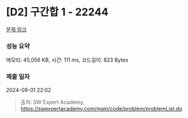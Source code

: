 # [D2] 구간합 1 - 22244 

[문제 링크](https://swexpertacademy.com/main/code/problem/problemDetail.do?contestProbId=AZGiRjvKADYDFAQP) 

### 성능 요약

메모리: 45,056 KB, 시간: 111 ms, 코드길이: 823 Bytes

### 제출 일자

2024-09-01 22:02



> 출처: SW Expert Academy, https://swexpertacademy.com/main/code/problem/problemList.do
